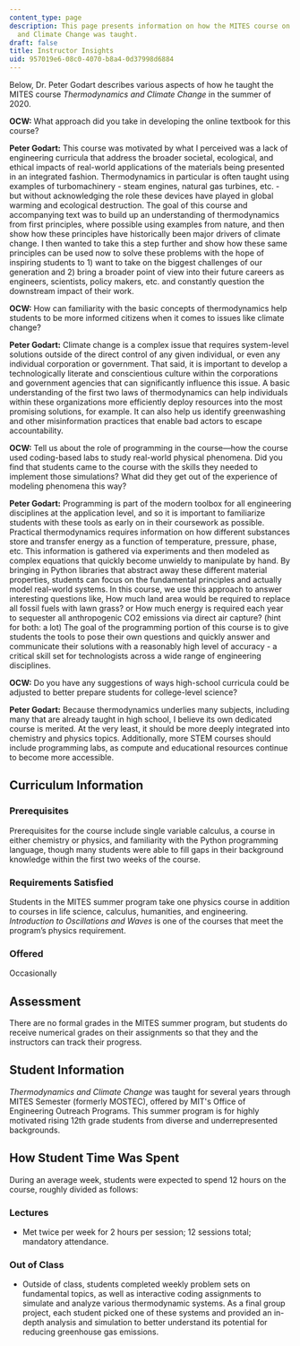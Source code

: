 ```yaml
---
content_type: page
description: This page presents information on how the MITES course on Thermodynamics
  and Climate Change was taught.
draft: false
title: Instructor Insights
uid: 957019e6-08c0-4070-b8a4-0d37998d6884
---
```

Below, Dr. Peter Godart describes various aspects of how he taught the MITES course *Thermodynamics and Climate Change* in the summer of 2020.

**OCW:** What approach did you take in developing the online textbook for this course?

**Peter Godart:** This course was motivated by what I perceived was a lack of engineering curricula that address the broader societal, ecological, and ethical impacts of real-world applications of the materials being presented in an integrated fashion. Thermodynamics in particular is often taught using examples of turbomachinery - steam engines, natural gas turbines, etc. - but without acknowledging the role these devices have played in global warming and ecological destruction. The goal of this course and accompanying text was to build up an understanding of thermodynamics from first principles, where possible using examples from nature, and then show how these principles have historically been major drivers of climate change. I then wanted to take this a step further and show how these same principles can be used now to solve these problems with the hope of inspiring students to 1) want to take on the biggest challenges of our generation and 2) bring a broader point of view into their future careers as engineers, scientists, policy makers, etc. and constantly question the downstream impact of their work.

**OCW:** How can familiarity with the basic concepts of thermodynamics help students to be more informed citizens when it comes to issues like climate change?

**Peter Godart:** Climate change is a complex issue that requires system-level solutions outside of the direct control of any given individual, or even any individual corporation or government. That said, it is important to develop a technologically literate and conscientious culture within the corporations and government agencies that can significantly influence this issue. A basic understanding of the first two laws of thermodynamics can help individuals within these organizations more efficiently deploy resources into the most promising solutions, for example. It can also help us identify greenwashing and other misinformation practices that enable bad actors to escape accountability.

**OCW:** Tell us about the role of programming in the course—how the course used coding-based labs to study real-world physical phenomena. Did you find that students came to the course with the skills they needed to implement those simulations? What did they get out of the experience of modeling phenomena this way?

**Peter Godart:** Programming is part of the modern toolbox for all engineering disciplines at the application level, and so it is important to familiarize students with these tools as early on in their coursework as possible. Practical thermodynamics requires information on how different substances store and transfer energy as a function of temperature, pressure, phase, etc. This information is gathered via experiments and then modeled as complex equations that quickly become unwieldy to manipulate by hand. By bringing in Python libraries that abstract away these different material properties, students can focus on the fundamental principles and actually model real-world systems. In this course, we use this approach to answer interesting questions like, How much land area would be required to replace all fossil fuels with lawn grass? or How much energy is required each year to sequester all anthropogenic CO2 emissions via direct air capture? (hint for both: a lot) The goal of the programming portion of this course is to give students the tools to pose their own questions and quickly answer and communicate their solutions with a reasonably high level of accuracy - a critical skill set for technologists across a wide range of engineering disciplines.

**OCW:** Do you have any suggestions of ways high-school curricula could be adjusted to better prepare students for college-level science?

**Peter Godart:** Because thermodynamics underlies many subjects, including many that are already taught in high school, I believe its own dedicated course is merited. At the very least, it should be more deeply integrated into chemistry and physics topics. Additionally, more STEM courses should include programming labs, as compute and educational resources continue to become more accessible.

## **Curriculum Information**

### **Prerequisites**

Prerequisites for the course include single variable calculus, a course in either chemistry or physics, and familiarity with the Python programming language, though many students were able to fill gaps in their background knowledge within the first two weeks of the course.

### **Requirements Satisfied**

Students in the MITES summer program take one physics course in addition to courses in life science, calculus, humanities, and engineering. *Introduction to Oscillations and Waves* is one of the courses that meet the program’s physics requirement.

### **Offered**

Occasionally

## **Assessment**

There are no formal grades in the MITES summer program, but students do receive numerical grades on their assignments so that they and the instructors can track their progress. 

## **Student Information**

*Thermodynamics and Climate Change* was taught for several years through MITES Semester (formerly MOSTEC), offered by MIT's Office of Engineering Outreach Programs. This summer program is for highly motivated rising 12th grade students from diverse and underrepresented backgrounds. 

## **How Student Time Was Spent**

During an average week, students were expected to spend 12 hours on the course, roughly divided as follows:

### **Lectures**

- Met twice per week for 2 hours per session; 12 sessions total; mandatory attendance.

### **Out of Class**

- Outside of class, students completed weekly problem sets on fundamental topics, as well as interactive coding assignments to simulate and analyze various thermodynamic systems. As a final group project, each student picked one of these systems and provided an in-depth analysis and simulation to better understand its potential for reducing greenhouse gas emissions.